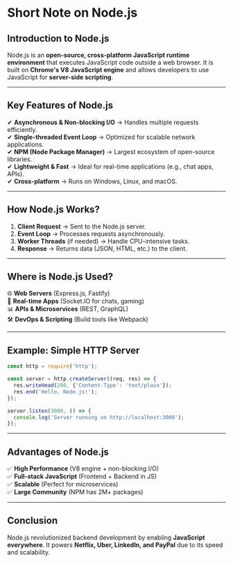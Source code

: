 # **Short Note on Node.js**

## **Introduction to Node.js**
Node.js is an **open-source, cross-platform JavaScript runtime environment** that executes JavaScript code outside a web browser. It is built on **Chrome's V8 JavaScript engine** and allows developers to use JavaScript for **server-side scripting**.

---

## **Key Features of Node.js**
✔ **Asynchronous & Non-blocking I/O** → Handles multiple requests efficiently.  
✔ **Single-threaded Event Loop** → Optimized for scalable network applications.  
✔ **NPM (Node Package Manager)** → Largest ecosystem of open-source libraries.  
✔ **Lightweight & Fast** → Ideal for real-time applications (e.g., chat apps, APIs).  
✔ **Cross-platform** → Runs on Windows, Linux, and macOS.  

---

## **How Node.js Works?**
1. **Client Request** → Sent to the Node.js server.  
2. **Event Loop** → Processes requests asynchronously.  
3. **Worker Threads** (if needed) → Handle CPU-intensive tasks.  
4. **Response** → Returns data (JSON, HTML, etc.) to the client.  

---

## **Where is Node.js Used?**
🌐 **Web Servers** (Express.js, Fastify)  
📡 **Real-time Apps** (Socket.IO for chats, gaming)  
📊 **APIs & Microservices** (REST, GraphQL)  
🛠️ **DevOps & Scripting** (Build tools like Webpack)  

---

## **Example: Simple HTTP Server**
```javascript
const http = require('http');

const server = http.createServer((req, res) => {
  res.writeHead(200, {'Content-Type': 'text/plain'});
  res.end('Hello, Node.js!');
});

server.listen(3000, () => {
  console.log('Server running on http://localhost:3000');
});
```

---

## **Advantages of Node.js**
✅ **High Performance** (V8 engine + non-blocking I/O)  
✅ **Full-stack JavaScript** (Frontend + Backend in JS)  
✅ **Scalable** (Perfect for microservices)  
✅ **Large Community** (NPM has 2M+ packages)  

---

## **Conclusion**
Node.js revolutionized backend development by enabling **JavaScript everywhere**. It powers **Netflix, Uber, LinkedIn, and PayPal** due to its speed and scalability.  

